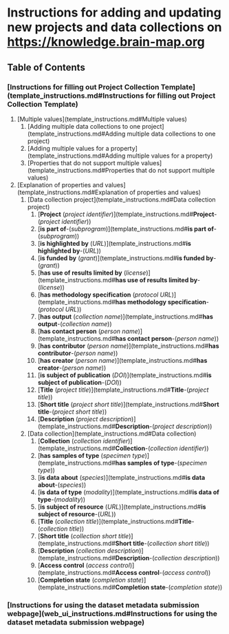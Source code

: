 # Instructions for adding and updating new projects and data collections on https://knowledge.brain-map.org

## Table of Contents

### [Instructions for filling out Project Collection Template](template_instructions.md#Instructions for filling out Project Collection Template)
1. [Multiple values](template_instructions.md#Multiple values)
   1. [Adding multiple data collections to one project](template_instructions.md#Adding multiple data collections to one project)
   2. [Adding multiple values for a property](template_instructions.md#Adding multiple values for a property)
   3. [Properties that do not support multiple values](template_instructions.md#Properties that do not support multiple values)
2. [Explanation of properties and values](template_instructions.md#Explanation of properties and values)
   1. [Data collection project](template_instructions.md#Data collection project)
      1. [**Project** (*project identifier*)](template_instructions.md#**Project**-(*project identifier*))
      1. [**is part of**-(*subprogram*)](template_instructions.md#**is part of**-(*subprogram*))
      1. [**is highlighted by** (*URL*)](template_instructions.md#**is highlighted by**-(*URL*))
      1. [**is funded by** (*grant*)](template_instructions.md#**is funded by**-(*grant*))
      1. [**has use of results limited by** (*license*)](template_instructions.md#**has use of results limited by**-(*license*))
      1. [**has methodology specification** (*protocol URL*)](template_instructions.md#**has methodology specification**-(*protocol URL*))
      1. [**has output** (*collection name*)](template_instructions.md#**has output**-(*collection name*))
      1. [**has contact person** (*person name*)](template_instructions.md#**has contact person**-(*person name*))
      1. [**has contributor** (*person name*)](template_instructions.md#**has contributor**-(*person name*))
      1. [**has creator** (*person name*)](template_instructions.md#**has creator**-(*person name*))
      1. [**is subject of publication** (*DOI*)](template_instructions.md#**is subject of publication**-(*DOI*))
      1. [**Title** (*project title*)](template_instructions.md#**Title**-(*project title*))
      1. [**Short title** (*project short title*)](template_instructions.md#**Short title**-(*project short title*))
      1. [**Description** (*project description*)](template_instructions.md#**Description**-(*project description*))
   2. [Data collection](template_instructions.md#Data collection)
      1. [**Collection** (*collection identifier*)](template_instructions.md#**Collection**-(*collection identifier*))
      1. [**has samples of type** (*specimen type*)](template_instructions.md#**has samples of type**-(*specimen type*))
      1. [**is data about** (*species*)](template_instructions.md#**is data about**-(*species*))
      1. [**is data of type** (*modality*)](template_instructions.md#**is data of type**-(*modality*))
      1. [**is subject of resource** (*URL*)](template_instructions.md#**is subject of resource**-(*URL*))
      1. [**Title** (*collection title*)](template_instructions.md#**Title**-(*collection title*))
      1. [**Short title** (*collection short title*)](template_instructions.md#**Short title**-(*collection short title*))
      1. [**Description** (*collection description*)](template_instructions.md#**Description**-(*collection description*))
      1. [**Access control** (*access control*)](template_instructions.md#**Access control**-(*access control*))
      1. [**Completion state** (*completion state*)](template_instructions.md#**Completion state**-(*completion state*))
    
### [Instructions for using the dataset metadata submission webpage](web_ui_instructions.md#Instructions for using the dataset metadata submission webpage)

